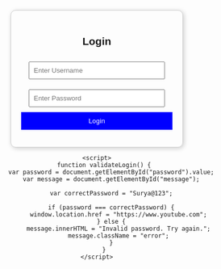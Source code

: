 <!DOCTYPE html>
<html lang="en">
<head>
    <meta charset="UTF-8">
    <meta name="viewport" content="width=device-width, initial-scale=1.0">
    <title>Login Page</title>
    <style>
        body {
            font-family: Arial, sans-serif;
            text-align: center;
            margin: 50px;
        }
        .container {
            width: 300px;
            margin: auto;
            padding: 20px;
            border: 1px solid #ccc;
            border-radius: 10px;
            box-shadow: 2px 2px 10px rgba(0,0,0,0.2);
        }
        input {
            width: 90%;
            padding: 8px;
            margin: 10px 0;
        }
        button {
            width: 100%;
            padding: 10px;
            background-color: blue;
            color: white;
            border: none;
            cursor: pointer;
        }
        .error {
            color: red;
        }
    </style>
</head>
<body>
    <div class="container">
        <h2>Login</h2>
        <input type="text" id="username" placeholder="Enter Username" required>
        <input type="password" id="password" placeholder="Enter Password" required>
        <button onclick="validateLogin()">Login</button>
        <p id="message"></p>
    </div>

    <script>
        function validateLogin() {
            var password = document.getElementById("password").value;
            var message = document.getElementById("message");

            var correctPassword = "Surya@123";

            if (password === correctPassword) {
                window.location.href = "https://www.youtube.com";
            } else {
                message.innerHTML = "Invalid password. Try again.";
                message.className = "error";
            }
        }
    </script>
</body>
</html>
